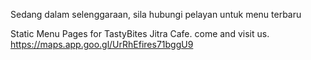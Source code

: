 Sedang dalam selenggaraan, sila hubungi pelayan untuk menu terbaru

Static Menu Pages for TastyBites Jitra Cafe.
come and visit us.
https://maps.app.goo.gl/UrRhEfires71bggU9
